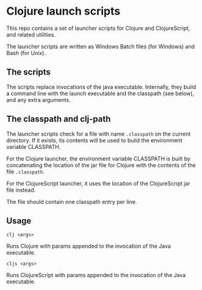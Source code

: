 # Clojure launch scripts

This repo contains a set of launcher scripts for Clojure and ClojureScript, and related utilities.

The launcher scripts are written as Windows Batch files (for Windows) and Bash (for Unix).

## The scripts

The scripts replace invocations of the java executable. Internally, they build a command line with the launch executable and the classpath (see below), and any extra arguments.

## The classpath and clj-path

The launcher scripts check for a file with name `.classpath` on the current directory. If it exists, its contents will be used to build the environment variable CLASSPATH.

For the Clojure launcher, the environment variable CLASSPATH is built by concatenating the location of the jar file for Clojure with the contents of the file `.classpath`.

For the ClojureScript launcher, it uses the location of the ClojureScript jar file instead.

The file should contain one classpath entry per line.


## Usage

    clj <args>
	
Runs Clojure with params appended to the invocation of the Java executable.

    cljs <args>
	
Runs ClojureScript with params appended to the invocation of the Java executable.
